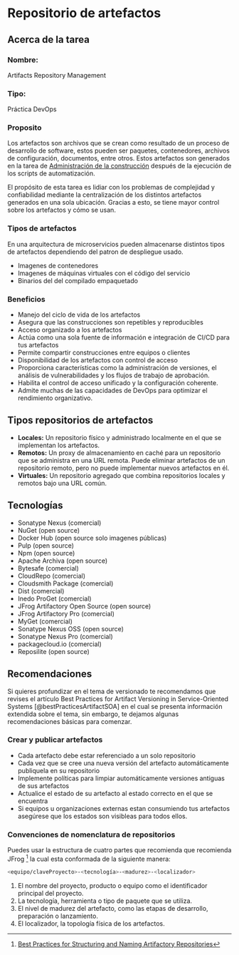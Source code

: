 # Repositorio de artefactos

## Acerca de la tarea

### Nombre:
Artifacts Repository Management

### Tipo:
Práctica DevOps

### Proposito
Los artefactos son archivos que se crean como resultado de un proceso de 
desarrollo de software, estos pueden ser paquetes, contenedores, archivos de 
configuración, documentos, entre otros. Estos artefactos son generados en la
tarea de [Administración de la construcción](./admin-entorno-desarrollo) después 
de la ejecución de los scripts de automatización.

El propósito de esta tarea es lidiar con los problemas de complejidad y confiabilidad 
mediante la centralización de los distintos artefactos generados en una sola ubicación.
Gracias a esto, se tiene mayor control sobre los artefactos y cómo se usan.

### Tipos de artefactos
En una arquitectura de microservicios pueden almacenarse distintos tipos de artefactos 
dependiendo del patron de despliegue usado. 
- Imagenes de contenedores
- Imagenes de máquinas virtuales con el código del servicio
- Binarios del del compilado empaquetado

### Beneficios

- Manejo del ciclo de vida de los artefactos
- Asegura que las construcciones son repetibles y reproducibles
- Acceso organizado a los artefactos
- Actúa como una sola fuente de información e integración de CI/CD para tus artefactos
- Permite compartir construcciones entre equipos o clientes
- Disponibilidad de los artefactos con control de acceso
- Proporciona características como la administración de versiones, el análisis de vulnerabilidades y los flujos de trabajo de aprobación.
- Habilita el control de acceso unificado y la configuración coherente.
- Admite muchas de las capacidades de DevOps para optimizar el rendimiento organizativo.

## Tipos repositorios de artefactos

- **Locales:** Un repositorio físico y administrado localmente en el que se implementan los artefactos.
- **Remotos:** Un proxy de almacenamiento en caché para un repositorio que se administra en una URL remota. Puede eliminar artefactos de un repositorio remoto, pero no puede implementar nuevos artefactos en él.
- **Virtuales:** Un repositorio agregado que combina repositorios locales y remotos bajo una URL común.

## Tecnologías

- Sonatype Nexus (comercial)
- NuGet (open source)
- Docker Hub (open source solo imagenes públicas)
- Pulp (open source)
- Npm (open source)
- Apache Archiva (open source)
- Bytesafe (comercial)
- CloudRepo (comercial)
- Cloudsmith Package (comercial)
- Dist (comercial)
- Inedo ProGet (comercial)
- JFrog Artifactory Open Source (open source)
- JFrog Artifactory Pro (comercial)
- MyGet (comercial)
- Sonatype Nexus OSS (open source)
- Sonatype Nexus Pro (comercial)
- packagecloud.io (comercial)
- Reposilite (open source)

## Recomendaciones
Si quieres profundizar en el tema de versionado te recomendamos que revises el artículo Best Practices for Artifact Versioning in Service-Oriented Systems [@bestPracticesArtifactSOA] 
en el cual se presenta información extendida sobre el tema, sin embargo, te dejamos algunas recomendaciones básicas para comenzar. 

### Crear y publicar artefactos
- Cada artefacto debe estar referenciado a un solo repositorio
- Cada vez que se cree una nueva versión del artefacto automáticamente publiquela en su repositorio
- Implemente políticas para limpiar automáticamente versiones antiguas de sus artefactos
- Actualice el estado de su artefacto al estado correcto en el que se encuentra
- Si equipos u organizaciones externas estan consumiendo tus artefactos asegúrese que los estados son visibleas para todos ellos.

### Convenciones de nomenclatura de repositorios
Puedes usar la estructura de cuatro partes que recomienda que recomienda JFrog [^1] la cual esta conformada de la siguiente manera:

```sh
<equipo/claveProyecto>-<tecnología>-<madurez>-<localizador>
```
1. El nombre del proyecto, producto o equipo como el identificador principal del proyecto.
2. La tecnología, herramienta o tipo de paquete que se utiliza.
3. El nivel de madurez del artefacto, como las etapas de desarrollo, preparación o lanzamiento.
4. El localizador, la topología física de los artefactos.






[^1]: [Best Practices for Structuring and Naming Artifactory Repositories](https://jfrog.com/whitepaper/best-practices-structuring-naming-artifactory-repositories/) 
